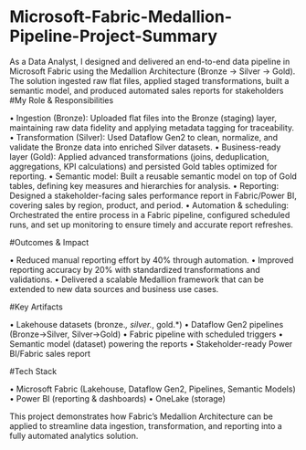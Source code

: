 # Microsoft-Fabric-Medallion-Pipeline-Project-Summary
As a Data Analyst, I designed and delivered an end-to-end data pipeline in Microsoft Fabric using the Medallion Architecture (Bronze → Silver → Gold). The solution ingested raw flat files, applied staged transformations, built a semantic model, and produced automated sales reports for stakeholders
#My Role & Responsibilities


•	Ingestion (Bronze): Uploaded flat files into the Bronze (staging) layer, maintaining raw data fidelity and applying metadata tagging for traceability.
•	Transformation (Silver): Used Dataflow Gen2 to clean, normalize, and validate the Bronze data into enriched Silver datasets.
•	Business-ready layer (Gold): Applied advanced transformations (joins, deduplication, aggregations, KPI calculations) and persisted Gold tables optimized for reporting.
•	Semantic model: Built a reusable semantic model on top of Gold tables, defining key measures and hierarchies for analysis.
•	Reporting: Designed a stakeholder-facing sales performance report in Fabric/Power BI, covering sales by region, product, and period.
•	Automation & scheduling: Orchestrated the entire process in a Fabric pipeline, configured scheduled runs, and set up monitoring to ensure timely and accurate report refreshes.

#Outcomes & Impact



•	Reduced manual reporting effort by 40% through automation.
•	Improved reporting accuracy by 20% with standardized transformations and validations.
•	Delivered a scalable Medallion framework that can be extended to new data sources and business use cases.

#Key Artifacts



•	Lakehouse datasets (bronze.*, silver.*, gold.*)
•	Dataflow Gen2 pipelines (Bronze→Silver, Silver→Gold)
•	Fabric pipeline with scheduled triggers
•	Semantic model (dataset) powering the reports
•	Stakeholder-ready Power BI/Fabric sales report

#Tech Stack



•	Microsoft Fabric (Lakehouse, Dataflow Gen2, Pipelines, Semantic Models)
•	Power BI (reporting & dashboards)
•	OneLake (storage)

This project demonstrates how Fabric’s Medallion Architecture can be applied to streamline data ingestion, transformation, and reporting into a fully automated analytics solution.

